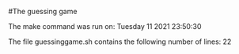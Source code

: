 #The guessing game

The make command was run on:
Tuesday 11 2021 23:50:30

The file guessinggame.sh contains the following number of lines:
22
